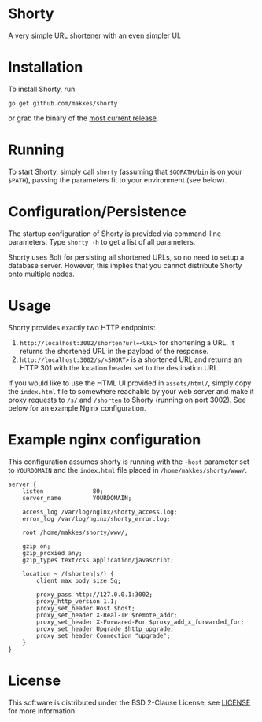 # Shorty

A very simple URL shortener with an even simpler UI.

# Installation

To install Shorty, run 

```
go get github.com/makkes/shorty
```

or grab the binary of the [most current
release](https://github.com/makkes/shorty/releases).

# Running

To start Shorty, simply call `shorty` (assuming that `$GOPATH/bin` is on your
`$PATH`), passing the parameters fit to your environment (see below).

# Configuration/Persistence

The startup configuration of Shorty is provided via command-line parameters.
Type `shorty -h` to get a list of all parameters.

Shorty uses Bolt for persisting all shortened URLs, so no need to setup a
database server. However, this implies that you cannot distribute Shorty onto
multiple nodes.

# Usage

Shorty provides exactly two HTTP endpoints:

1. `http://localhost:3002/shorten?url=<URL>` for shortening a URL. It returns
   the shortened URL in the payload of the response.
1. `http://localhost:3002/s/<SHORT>` is a shortened URL and returns an HTTP 301
   with the location header set to the destination URL.

If you would like to use the HTML UI provided in `assets/html/`, simply copy the
`index.html` file to somewhere reachable by your web server and make it proxy
requests to `/s/` and `/shorten` to Shorty (running on port 3002). See below for
an example Nginx configuration.

# Example nginx configuration

This configuration assumes shorty is running with the `-host` parameter set to
`YOURDOMAIN` and the `index.html` file placed in `/home/makkes/shorty/www/`.

```
server {
    listen              80;
    server_name         YOURDOMAIN;

    access_log /var/log/nginx/shorty_access.log;
    error_log /var/log/nginx/shorty_error.log;

    root /home/makkes/shorty/www/;

    gzip on;
    gzip_proxied any;
    gzip_types text/css application/javascript;

    location ~ /(shorten|s/) {
        client_max_body_size 5g;

        proxy_pass http://127.0.0.1:3002;
        proxy_http_version 1.1;
        proxy_set_header Host $host;
        proxy_set_header X-Real-IP $remote_addr;
        proxy_set_header X-Forwared-For $proxy_add_x_forwarded_for;
        proxy_set_header Upgrade $http_upgrade;
        proxy_set_header Connection "upgrade";
    }
}
```

# License

This software is distributed under the BSD 2-Clause License, see
[LICENSE](LICENSE) for more information.
